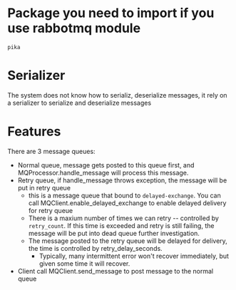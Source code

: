 # Package you need to import if you use rabbotmq module
```
pika
```

# Serializer
The system does not know how to serializ, deserialize messages, it rely on a serializer to serialize and deserialize messages

# Features
There are 3 message queues:
- Normal queue, message gets posted to this queue first, and MQProcessor.handle_message will process this message.
- Retry queue, if handle_message throws exception, the message will be put in retry queue
    - this is a message queue that bound to `delayed-exchange`. You can call MQClient.enable_delayed_exchange to enable delayed delivery for retry queue
    - There is a maxium number of times we can retry -- controlled by `retry_count`. If this time is exceeded and retry is still failing, the message will be put into dead queue further investigation.
    - The message posted to the retry queue will be delayed for delivery, the time is controlled by retry_delay_seconds.
        - Typically, many intermittent error won't recover immediately, but given some time it will recover.
- Client call MQClient.send_message to post message to the normal queue


